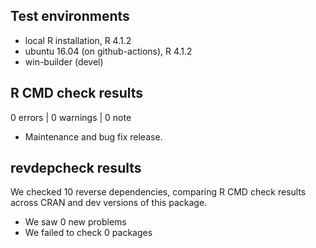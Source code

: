 ## Test environments
* local R installation, R 4.1.2
* ubuntu 16.04 (on github-actions), R 4.1.2
* win-builder (devel)

## R CMD check results

0 errors | 0 warnings | 0 note

* Maintenance and bug fix release.

## revdepcheck results

We checked 10 reverse dependencies, comparing R CMD check results across CRAN and dev versions of this package.

 * We saw 0 new problems
 * We failed to check 0 packages
